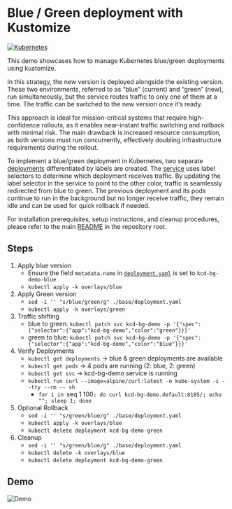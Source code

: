# Blue / Green deployment with Kustomize
[![Kubernetes](https://img.shields.io/badge/Kubernetes-326CE5?logo=kubernetes&logoColor=fff)](#)

This demo showcases how to manage Kubernetes blue/green deployments using kustomize.

In this strategy, the new version is deployed alongside the existing version. These two environments, referred to as “blue” (current) and “green” (new), run simultaneously, but the service routes traffic to only one of them at a time. The traffic can be switched to the new version once it’s ready.

This approach is ideal for mission-critical systems that require high-confidence rollouts, as it enables near-instant traffic switching and rollback with minimal risk.
The main drawback is increased resource consumption, as both versions must run concurrently, effectively doubling infrastructure requirements during the rollout.

To implement a blue/green deployment in Kubernetes, two separate [deployments](./base/deployment.yaml) differentiated by labels are created. The [service](./base/service.yaml) uses label selectors to determine which deployment receives traffic.
By updating the label selector in the service to point to the other color, traffic is seamlessly redirected from blue to green. The previous deployment and its pods continue to run in the background but no longer receive traffic, they remain idle and can be used for quick rollback if needed.


For installation prerequisites, setup instructions, and cleanup procedures, please refer to the main [README](./../README.md) in the repository root.

## Steps
1. Apply blue version
   - Ensure the field `metadata.name` in [`deployment.yaml`](./base/deployment.yaml) is set to `kcd-bg-demo-blue`
   - `kubectl apply -k overlays/blue`
2. Apply Green version
   - `sed -i '' "s/blue/green/g" ./base/deployment.yaml`
   - `kubectl apply -k overlays/green`
3. Traffic shifting
   - blue to green: `kubectl patch svc kcd-bg-demo -p '{"spec":{"selector":{"app":"kcd-bg-demo","color":"green"}}}'`
   - green to blue: `kubectl patch svc kcd-bg-demo -p '{"spec":{"selector":{"app":"kcd-bg-demo","color":"blue"}}}'`
4. Verify Deployments
   - `kubectl get deployments` -> blue & green deployments are available
   - `kubectl get pods` -> 4 pods are running (2: blue, 2: green)
   - `kubectl get svc` -> kcd-bg-demo service is running
   - `kubectl run curl --image=alpine/curl:latest -n kube-system -i --tty --rm -- sh`
     - `for i in `seq 1 100`; do curl kcd-bg-demo.default:8185/; echo ""; sleep 1; done`
5. Optional Rollback
   - `sed -i '' "s/green/blue/g" ./base/deployment.yaml`
   - `kubectl apply -k overlays/blue`
   - `kubectl delete deployment kcd-bg-demo-green`
6. Cleanup
   - `sed -i '' "s/green/blue/g" ./base/deployment.yaml`
   - `kubectl delete -k overlays/blue`
   - `kubectl delete deployment kcd-bg-demo-green`

## Demo
![Demo](./../assets/blue-green-kustomize.gif)